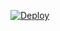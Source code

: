 [![Deploy](https://www.herokucdn.com/deploy/button.svg)](https://heroku.com/deploy?template=https://github.com/Manushree018/esp32websocketclient)

     
